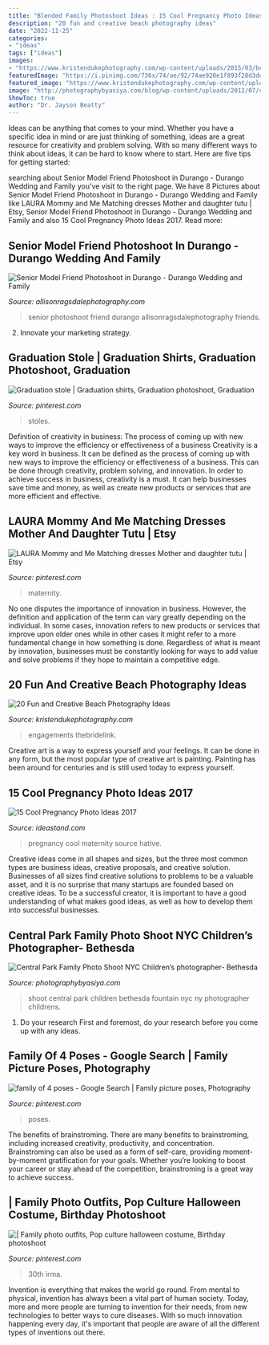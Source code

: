 ```yaml
---
title: "Blended Family Photoshoot Ideas : 15 Cool Pregnancy Photo Ideas 2017"
description: "20 fun and creative beach photography ideas"
date: "2022-11-25"
categories:
- "ideas"
tags: ["ideas"]
images:
- "https://www.kristendukephotography.com/wp-content/uploads/2015/03/beach-engagements.jpg"
featuredImage: "https://i.pinimg.com/736x/74/ae/92/74ae920e1f893f28d3deb22c0b083061.jpg"
featured_image: "https://www.kristendukephotography.com/wp-content/uploads/2015/03/beach-engagements.jpg"
image: "http://photographybyasiya.com/blog/wp-content/uploads/2012/07/central-park-family-photo-shoot-002.jpg"
ShowToc: true
author: "Dr. Jayson Beatty"
---
```



Ideas can be anything that comes to your mind. Whether you have a specific idea in mind or are just thinking of something, ideas are a great resource for creativity and problem solving. With so many different ways to think about ideas, it can be hard to know where to start. Here are five tips for getting started: 

	

		
searching about Senior Model Friend Photoshoot in Durango - Durango Wedding and Family you've visit to the right page. We have 8 Pictures about Senior Model Friend Photoshoot in Durango - Durango Wedding and Family like LAURA Mommy and Me Matching dresses Mother and daughter tutu | Etsy, Senior Model Friend Photoshoot in Durango - Durango Wedding and Family and also 15 Cool Pregnancy Photo Ideas 2017. Read more:
		
    
## Senior Model Friend Photoshoot In Durango - Durango Wedding And Family

<img loading=lazy src="https://allisonragsdalephotography.com/wp-content/uploads/2014/08/allisonragsdalephotography-9190.jpg" onerror="this.onerror=null;this.src='https://tse4.mm.bing.net/th?id=OIP.16o4wL7NmCoVZvC72xxf3QHaE7&amp;pid=15.1';" alt="Senior Model Friend Photoshoot in Durango - Durango Wedding and Family">

_Source: allisonragsdalephotography.com_

>senior photoshoot friend durango allisonragsdalephotography friends. 

	

2. Innovate your marketing strategy.

    
## Graduation Stole | Graduation Shirts, Graduation Photoshoot, Graduation

<img loading=lazy src="https://i.pinimg.com/736x/54/f1/2c/54f12c36721e4680d127a64ef0c72d0a.jpg" onerror="this.onerror=null;this.src='https://tse1.mm.bing.net/th?id=OIP.aq5uroudNAU0u3dIfXGp2wHaQi&amp;pid=15.1';" alt="Graduation stole | Graduation shirts, Graduation photoshoot, Graduation">

_Source: pinterest.com_

>stoles. 

	

Definition of creativity in business: The process of coming up with new ways to improve the efficiency or effectiveness of a business
Creativity is a key word in business. It can be defined as the process of coming up with new ways to improve the efficiency or effectiveness of a business. This can be done through creativity, problem solving, and innovation. 
In order to achieve success in business, creativity is a must. It can help businesses save time and money, as well as create new products or services that are more efficient and effective.

    
## LAURA Mommy And Me Matching Dresses Mother And Daughter Tutu | Etsy

<img loading=lazy src="https://i.pinimg.com/736x/66/40/9c/66409cff4f6c2bdecfde2e7cf7bd32eb.jpg" onerror="this.onerror=null;this.src='https://tse4.mm.bing.net/th?id=OIP.Zv69IwyhlW1UMkZ2K_IYcAHaLH&amp;pid=15.1';" alt="LAURA Mommy and Me Matching dresses Mother and daughter tutu | Etsy">

_Source: pinterest.com_

>maternity. 

	

No one disputes the importance of innovation in business. However, the definition and application of the term can vary greatly depending on the individual. In some cases, innovation refers to new products or services that improve upon older ones while in other cases it might refer to a more fundamental change in how something is done. Regardless of what is meant by innovation, businesses must be constantly looking for ways to add value and solve problems if they hope to maintain a competitive edge.

    
## 20 Fun And Creative Beach Photography Ideas

<img loading=lazy src="https://www.kristendukephotography.com/wp-content/uploads/2015/03/beach-engagements.jpg" onerror="this.onerror=null;this.src='https://tse2.mm.bing.net/th?id=OIP.RSVSqouTF9PTF5fDD0uOqAHaLH&amp;pid=15.1';" alt="20 Fun and Creative Beach Photography Ideas">

_Source: kristendukephotography.com_

>engagements thebridelink. 

	

Creative art is a way to express yourself and your feelings. It can be done in any form, but the most popular type of creative art is painting. Painting has been around for centuries and is still used today to express yourself.

    
## 15 Cool Pregnancy Photo Ideas 2017

<img loading=lazy src="https://ideastand.com/wp-content/uploads/2014/11/pregnancy-photo-ideas/11-cool-pregnancy-photo-ideas.jpg" onerror="this.onerror=null;this.src='https://tse3.mm.bing.net/th?id=OIP.PH-nrj7pYGLcAD8ionDNTAHaLK&amp;pid=15.1';" alt="15 Cool Pregnancy Photo Ideas 2017">

_Source: ideastand.com_

>pregnancy cool maternity source hative. 

	

Creative ideas come in all shapes and sizes, but the three most common types are business ideas, creative proposals, and creative solution. Businesses of all sizes find creative solutions to problems to be a valuable asset, and it is no surprise that many startups are founded based on creative ideas. To be a successful creator, it is important to have a good understanding of what makes good ideas, as well as how to develop them into successful businesses.

    
## Central Park Family Photo Shoot NYC Children’s Photographer- Bethesda

<img loading=lazy src="http://photographybyasiya.com/blog/wp-content/uploads/2012/07/central-park-family-photo-shoot-002.jpg" onerror="this.onerror=null;this.src='https://tse2.mm.bing.net/th?id=OIP.KWrPHPFZFX8FTH3bDB-uUAHaLI&amp;pid=15.1';" alt="Central Park Family Photo Shoot NYC Children’s photographer- Bethesda">

_Source: photographybyasiya.com_

>shoot central park children bethesda fountain nyc ny photographer childrens. 

	

1. Do your research First and foremost, do your research before you come up with any ideas.

    
## Family Of 4 Poses - Google Search | Family Picture Poses, Photography

<img loading=lazy src="https://i.pinimg.com/736x/64/66/36/6466368ae882a786de7641c011c45a4a--cute-family-photos-family-posing.jpg" onerror="this.onerror=null;this.src='https://tse2.mm.bing.net/th?id=OIP._t1OWh5d6nMw6_PShKKSRwHaLH&amp;pid=15.1';" alt="family of 4 poses - Google Search | Family picture poses, Photography">

_Source: pinterest.com_

>poses. 

	

The benefits of brainstroming.
There are many benefits to brainstroming, including increased creativity, productivity, and concentration. Brainstroming can also be used as a form of self-care, providing moment-by-moment gratification for your goals. Whether you’re looking to boost your career or stay ahead of the competition, brainstroming is a great way to achieve success.

    
## | Family Photo Outfits, Pop Culture Halloween Costume, Birthday Photoshoot

<img loading=lazy src="https://i.pinimg.com/736x/74/ae/92/74ae920e1f893f28d3deb22c0b083061.jpg" onerror="this.onerror=null;this.src='https://tse1.mm.bing.net/th?id=OIP.1QEZMD7hO0a7wJgLXIEvsQHaLF&amp;pid=15.1';" alt="| Family photo outfits, Pop culture halloween costume, Birthday photoshoot">

_Source: pinterest.com_

>30th irma. 

	

Invention is everything that makes the world go round. From mental to physical, invention has always been a vital part of human society. Today, more and more people are turning to invention for their needs, from new technologies to better ways to cure diseases. With so much innovation happening every day, it's important that people are aware of all the different types of inventions out there.

